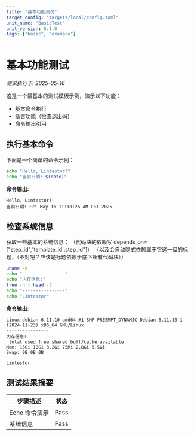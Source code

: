 ```yaml
---
title: "基本功能测试"
target_config: "targets/local/config.toml"
unit_name: "BasicTest"
unit_version: 0.1.0
tags: ["basic", "example"]
---
```


# 基本功能测试

*测试执行于: 2025-05-16*

这是一个最基本的测试模板示例，演示以下功能：
- 基本命令执行
- 断言功能（检查退出码）
- 命令输出引用

## 执行基本命令

下面是一个简单的命令示例：

```bash
echo "Hello, Lintestor!"
echo "当前日期: $(date)"
```

**命令输出:**

```output {ref="echo-cmd"}
Hello, Lintestor!
当前日期: Fri May 16 11:18:26 AM CST 2025
```

## 检查系统信息

获取一些基本的系统信息：
（代码块的依赖写 depends_on=["step_id","template_id::step_id"]）
（以及会自动隐式依赖属于它这一级的标题，（不对吧？应该是标题依赖于底下所有代码块））

```bash
uname -a
echo "----------------"
echo "内存信息:"
free -h | head -3
echo "----------------"
echo "Lintestor"
```

**命令输出:**

```output {ref="sys-info"}
Linux debian 6.11.10-amd64 #1 SMP PREEMPT_DYNAMIC Debian 6.11.10-1 (2024-11-23) x86_64 GNU/Linux
----------------
内存信息:
 total used free shared buff/cache available
Mem: 15Gi 10Gi 3.2Gi 75Mi 2.8Gi 5.5Gi
Swap: 0B 0B 0B
----------------
Lintestor
```

## 测试结果摘要

| 步骤描述 | 状态 |
|---------|------|
| Echo 命令演示 | Pass |
| 系统信息 | Pass |
